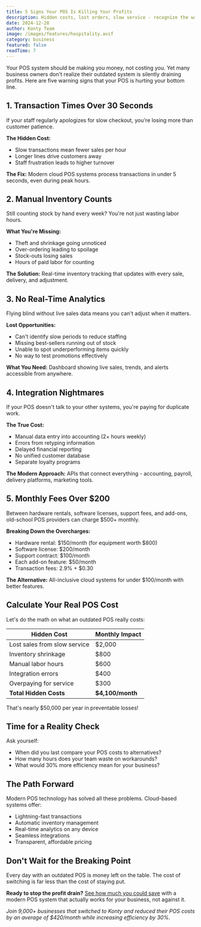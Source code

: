 ```yaml
---
title: 5 Signs Your POS Is Killing Your Profits
description: Hidden costs, lost orders, slow service - recognize the warning signs before it's too late.
date: 2024-12-28
author: Konty Team
image: /images/features/hospitality.avif
category: business
featured: false
readTime: 7
---
```


Your POS system should be making you money, not costing you. Yet many business owners don't realize their outdated system is silently draining profits. Here are five warning signs that your POS is hurting your bottom line.

## 1. Transaction Times Over 30 Seconds

If your staff regularly apologizes for slow checkout, you're losing more than customer patience.

**The Hidden Cost:**
- Slow transactions mean fewer sales per hour
- Longer lines drive customers away
- Staff frustration leads to higher turnover

**The Fix:** Modern cloud POS systems process transactions in under 5 seconds, even during peak hours.

## 2. Manual Inventory Counts

Still counting stock by hand every week? You're not just wasting labor hours.

**What You're Missing:**
- Theft and shrinkage going unnoticed
- Over-ordering leading to spoilage
- Stock-outs losing sales
- Hours of paid labor for counting

**The Solution:** Real-time inventory tracking that updates with every sale, delivery, and adjustment.

## 3. No Real-Time Analytics

Flying blind without live sales data means you can't adjust when it matters.

**Lost Opportunities:**
- Can't identify slow periods to reduce staffing
- Missing best-sellers running out of stock
- Unable to spot underperforming items quickly
- No way to test promotions effectively

**What You Need:** Dashboard showing live sales, trends, and alerts accessible from anywhere.

## 4. Integration Nightmares

If your POS doesn't talk to your other systems, you're paying for duplicate work.

**The True Cost:**
- Manual data entry into accounting (2+ hours weekly)
- Errors from retyping information
- Delayed financial reporting
- No unified customer database
- Separate loyalty programs

**The Modern Approach:** APIs that connect everything - accounting, payroll, delivery platforms, marketing tools.

## 5. Monthly Fees Over $200

Between hardware rentals, software licenses, support fees, and add-ons, old-school POS providers can charge $500+ monthly.

**Breaking Down the Overcharges:**
- Hardware rental: $150/month (for equipment worth $800)
- Software license: $200/month
- Support contract: $100/month
- Each add-on feature: $50/month
- Transaction fees: 2.9% + $0.30

**The Alternative:** All-inclusive cloud systems for under $100/month with better features.

## Calculate Your Real POS Cost

Let's do the math on what an outdated POS really costs:

| Hidden Cost | Monthly Impact |
|------------|----------------|
| Lost sales from slow service | $2,000 |
| Inventory shrinkage | $800 |
| Manual labor hours | $600 |
| Integration errors | $400 |
| Overpaying for service | $300 |
| **Total Hidden Costs** | **$4,100/month** |

That's nearly $50,000 per year in preventable losses!

## Time for a Reality Check

Ask yourself:
- When did you last compare your POS costs to alternatives?
- How many hours does your team waste on workarounds?
- What would 30% more efficiency mean for your business?

## The Path Forward

Modern POS technology has solved all these problems. Cloud-based systems offer:
- Lightning-fast transactions
- Automatic inventory management
- Real-time analytics on any device
- Seamless integrations
- Transparent, affordable pricing

## Don't Wait for the Breaking Point

Every day with an outdated POS is money left on the table. The cost of switching is far less than the cost of staying put.

**Ready to stop the profit drain?** [See how much you could save](/pricing) with a modern POS system that actually works for your business, not against it.

*Join 9,000+ businesses that switched to Konty and reduced their POS costs by an average of $420/month while increasing efficiency by 30%.*
